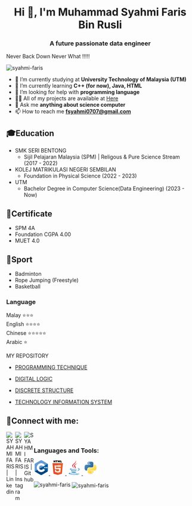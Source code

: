 <h1 align="center">Hi 👋, I'm Muhammad Syahmi Faris Bin Rusli</h1>
<h3 align="center">A future passionate data engineer</h3>
Never Back Down Never What !!!!!

<p align="left"> <img src="https://komarev.com/ghpvc/?username=syahmi-faris&label=Profile%20views&color=0e75b6&style=flat" alt="syahmi-faris" /> </p>

- 🔭 I’m currently studying at **University Technology of Malaysia (UTM)**
- 🌱 I’m currently learning **C++ (for now), Java, HTML**
- 🤝 I’m looking for help with **programming language**
- 👨‍💻 All of my projects are available at [Here](https://syahmi-faris.github.io/syahmifaris.github.io/)
- 💬 Ask me **anything about science computer**
- 📫 How to reach me **fsyahmi0707@gmail.com**

🎓Education
------------------------
* SMK SERI BENTONG
  - Sijil Pelajaran Malaysia (SPM) | Religous & Pure Science Stream (2017 - 2022)
* KOLEJ MATRIKULASI NEGERI SEMBILAN
  - Foundation in Physical Science (2022 - 2023)
* UTM
  - Bachelor Degree in Computer Science(Data Engineering) (2023 - Now)
 
📑Certificate
------------------------
- SPM 4A
- Foundation CGPA 4.00
- MUET 4.0

🥇Sport
------------------------
- Badminton
- Rope Jumping (Freestyle)
- Basketball

### Language 
Malay   ⭐⭐⭐<br>
English ⭐⭐⭐⭐<br>
Chinese ⭐⭐⭐⭐⭐<br>
Arabic  ⭐

<p align="left"> </p>

MY REPOSITORY 

- [PROGRAMMING TECHNIQUE](https://github.com/Syahmi-Faris/Programming-Technique.git)

- [DIGITAL LOGIC](https://github.com/Syahmi-Faris/Digital-Logic.git)

- [DISCRETE STRUCTURE](https://github.com/Syahmi-Faris/Discrete-Structure.git)

- [TECHNOLOGY INFORMATION SYSTEM](https://github.com/Syahmi-Faris/Technology-Information-System.git)


## 🤝Connect with me:
  </hr>
  <a href="https://www.linkedin.com/in/syahmi-rusli-36a2a51a3/">
   <img align="left" alt="SYAHMI FARIS | Linkedin" width="24px" src="https://www.vectorlogo.zone/logos/linkedin/linkedin-icon.svg" />
  </a>
  <a href="https://www.instagram.com/fsyahmiey._/">
    <img align="left" alt="SYAHMI FARIS | Instagram" width="24px" src="https://www.vectorlogo.zone/logos/instagram/instagram-icon.svg" />
  </a>
   <a href="https://github.com/Syahmi-Faris">
    <img align="left" alt="SYAHMI FARIS | Github" width="26px" src="https://www.vectorlogo.zone/logos/github/github-tile.svg" />
  </a>
  <br>

<h3 align="left">Languages and Tools:</h3>
<p align="left"> <a href="https://www.w3schools.com/cpp/" target="_blank" rel="noreferrer"> <img src="https://raw.githubusercontent.com/devicons/devicon/master/icons/cplusplus/cplusplus-original.svg" alt="cplusplus" width="40" height="40"/> </a> <a href="https://www.w3.org/html/" target="_blank" rel="noreferrer"> <img src="https://raw.githubusercontent.com/devicons/devicon/master/icons/html5/html5-original-wordmark.svg" alt="html5" width="40" height="40"/> </a> <a href="https://www.java.com" target="_blank" rel="noreferrer"> <img src="https://raw.githubusercontent.com/devicons/devicon/master/icons/java/java-original.svg" alt="java" width="40" height="40"/> </a> <a href="https://www.python.org" target="_blank" rel="noreferrer"> <img src="https://raw.githubusercontent.com/devicons/devicon/master/icons/python/python-original.svg" alt="python" width="40" height="40"/> </a> </p>

<p><img align="left" src="https://github-readme-stats.vercel.app/api/top-langs?username=syahmi-faris&show_icons=true&locale=en&layout=compact" alt="syahmi-faris" /></p>

<p>&nbsp;<img align="center" src="https://github-readme-stats.vercel.app/api?username=syahmi-faris&show_icons=true&locale=en" alt="syahmi-faris" /></p>
